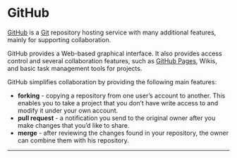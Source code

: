 # GitHub

[GitHub][1] is a [Git][2] repository hosting service with many additional features, mainly 
for supporting collaboration.

GitHub provides a Web-based graphical interface. It also provides access control and several 
collaboration features, such as [GitHub Pages][3], Wikis, and basic task management tools for 
projects.

GitHub simplifies collaboration by providing the following main features:

- **forking** - copying a repository from one user’s account to another. This enables you to take a 
project that you don’t have write access to and modify it under your own account. 
- **pull request** - a notification you send to the original owner after you make changes that you’d 
like to share.
- **merge** - after reviewing the changes found in your repository, the owner can combine them with 
his repository.

---

[1]: https://github.com/
[2]: https://git-scm.com/
[3]: https://pages.github.com/
